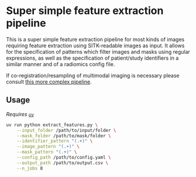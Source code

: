 # Super simple feature extraction pipeline

This is a super simple feature extraction pipeline for most kinds of images requiring feature extraction using SITK-readable images as input. It allows for the specification of patterns which filter images and masks using regular expressions, as well as the specification of patient/study identifiers in a similar manner and of a radiomics config file.

If co-registration/resampling of multimodal imaging is necessary please consult [this more complex pipeline](https://github.com/CCIG-Champalimaud/radiomics-pipeline).

## Usage

*Requires [`uv`](https://docs.astral.sh/uv/)*

```bash
uv run python extract_features.py \
    --input_folder /path/to/input/folder \
    --mask_folder /path/to/mask/folder \
    --identifier_pattern "(.+)" \
    --image_pattern "(.+)" \
    --mask_pattern "(.+)" \
    --config_path /path/to/config.yaml \
    --output_path /path/to/output.csv \
    --n_jobs 8
```
